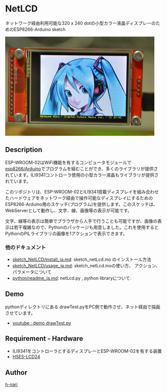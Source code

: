 # NetLCD

ネットワーク経由利用可能な320 x 240 dotの小型カラー液晶ディスプレーのためのESP8266-Arduino sketch

<img src="https://github.com/h-nari/NetLCD/blob/master/img/160819a3.jpg?raw=true" width="480">

## Description

ESP-WROOM-02はWiFi機能を有するコンピュータモジュールで[esp8266/Arduino](https://github.com/esp8266/Arduino "esp8266/Arduino: ESP8266 core for Arduino")でプログラムを組むことができ、多くのライブラリが提供されています。ILI9341コントローラ使用の小型カラー液晶もライブラリが提供されています。

このリポジトリは、ESP-WROOM-02とILI9341搭載ディスプレイを組み合わせたハードウェアをネットワーク経由で操作可能なディスプレイにするためのESP8266-Arduino用のスケッチ(プログラム)を提供します。このスケッチは、WebServerとして動作し、文字、線、画像等の表示が可能です。

文字、線等の表示は簡単でブラウザから人手で行うことも可能ですが、画像の表示は若干複雑なので、Pythonのパッケージも用意しました。これを使用するとPythonのPILライブラリの画像を1アクションで表示できます。

### 他のドキュメント

- [sketch_NetLCD/install_ja.md](https://github.com/h-nari/NetLCD/blob/master/sketch_NetLCD/install_ja.md "sketch_NetLCD/install_ja.md at master · h-nari/NetLCD"): sketch_netLcd.ino のインストール方法
- [sketch_NetLCD/usage_ja.md](https://github.com/h-nari/NetLCD/blob/master/sketch_NetLCD/usage_ja.md "sketch_NetLCD/usage.md at master · h-nari/NetLCD"): sketch_netLcd.inoの使い方、 アクション、パラメータについて
- [python/readme_ja.md](https://github.com/h-nari/NetLCD/blob/master/python/readme_ja.md "python/readme_ja.md at master · h-nari/NetLCD"): netLcd.py , python libraryについて.

## Demo

pythonディレクトリにある drawTest.pyをPC側で動作させ、ネット経由で描画させています。

- [youtube : demo drawTest.py](https://youtu.be/M9U3qatbHAc "drawTest.py")

## Requirement - Hardware

- ILI9341をコントローラとするディスプレーとESP-WROOM-02を有する装置
 - [HSES-LCD24](https://www.switch-science.com/catalog/2829/ "HSES-LCD24 - スイッチサイエンス")

## Author

[h-nari](https://github.com/h-nari "h-nari (Hiroshi Narimatsu)")
